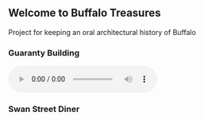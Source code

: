 ## Welcome to Buffalo Treasures

Project for keeping an oral architectural history of Buffalo

### Guaranty Building

<audio controls="controls">   
<source src="Bttest.mp3" />   
</audio>  


### Swan Street Diner

